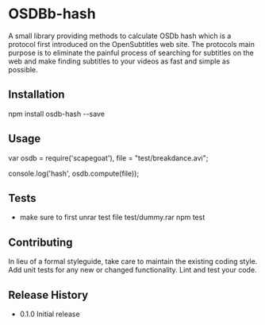 OSDBb-hash
=========

A small library providing methods to calculate OSDb hash which is a protocol first introduced on the ​OpenSubtitles web site. 
The protocols main purpose is to eliminate the painful process of searching for subtitles on the web and make finding subtitles to your videos as fast and simple as possible.

## Installation

  npm install osdb-hash --save

## Usage

  var osdb = require('scapegoat'),
      file = "test/breakdance.avi";

  console.log('hash', osdb.compute(file));

## Tests
* make sure to first unrar test file test/dummy.rar 
  npm test

## Contributing

In lieu of a formal styleguide, take care to maintain the existing coding style.
Add unit tests for any new or changed functionality. Lint and test your code.

## Release History

* 0.1.0 Initial release

